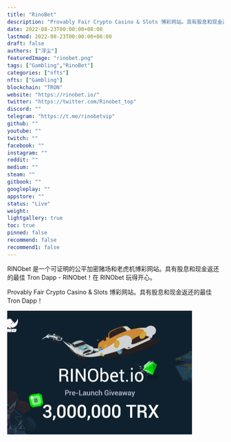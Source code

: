 ```yaml
---
title: "RinoBet"
description: "Provably Fair Crypto Casino & Slots 博彩网站。具有股息和现金返还的最佳 Tron Dapp！"
date: 2022-08-23T00:00:00+08:00
lastmod: 2022-08-23T00:00:00+08:00
draft: false
authors: ["浮尘"]
featuredImage: "rinobet.png"
tags: ["Gambling","RinoBet"]
categories: ["nfts"]
nfts: ["Gambling"]
blockchain: "TRON"
website: "https://rinobet.io/"
twitter: "https://twitter.com/Rinobet_top"
discord: ""
telegram: "https://t.me/rinobetvip"
github: ""
youtube: ""
twitch: ""
facebook: ""
instagram: ""
reddit: ""
medium: ""
steam: ""
gitbook: ""
googleplay: ""
appstore: ""
status: "Live"
weight: 
lightgallery: true
toc: true
pinned: false
recommend: false
recommend1: false
---
```

RINObet 是一个可证明的公平加密赌场和老虎机博彩网站。具有股息和现金返还的最佳 Tron Dapp - RINObet！在 RINObet 玩得开心。

Provably Fair Crypto Casino & Slots 博彩网站。具有股息和现金返还的最佳 Tron Dapp！

![79421312](79421312.png)